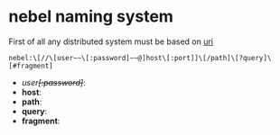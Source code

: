# nebel naming system

First of all any distributed system must be based on [uri](https://en.wikipedia.org/wiki/Uniform_Resource_Identifier)

```
nebel:\[//\[user~~\[:password]~~@]host\[:port]]\[/path]\[?query]\[#fragment]
```

* *user~~\[:password]~~*:
* **host**:
* **path**:
* **query**:
* **fragment**: